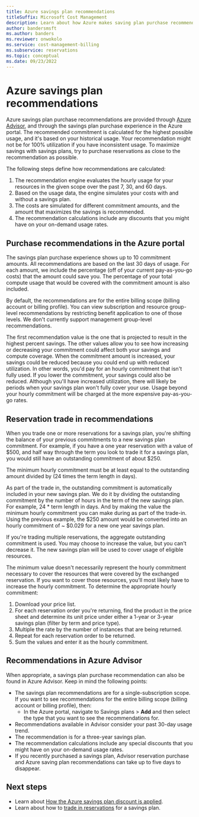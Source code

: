 ```yaml
---
title: Azure savings plan recommendations
titleSuffix: Microsoft Cost Management
description: Learn about how Azure makes saving plan purchase recommendations.
author: bandersmsft
ms.author: banders
ms.reviewer: onwokolo
ms.service: cost-management-billing
ms.subservice: reservations
ms.topic: conceptual
ms.date: 09/23/2022
---
```


# Azure savings plan recommendations

Azure savings plan purchase recommendations are provided through [Azure Advisor](../../advisor/advisor-reference-cost-recommendations.md#reserved-instances), and through the savings plan purchase experience in the Azure portal. The recommended commitment is calculated for the highest possible usage, and it's based on your historical usage. Your recommendation might not be for 100% utilization if you have inconsistent usage. To maximize savings with savings plans, try to purchase reservations as close to the recommendation as possible.

The following steps define how recommendations are calculated:

1. The recommendation engine evaluates the hourly usage for your resources in the given scope over the past 7, 30, and 60 days.
2. Based on the usage data, the engine simulates your costs with and without a savings plan.
3. The costs are simulated for different commitment amounts, and the amount that maximizes the savings is recommended.
4. The recommendation calculations include any discounts that you might have on your on-demand usage rates.

## Purchase recommendations in the Azure portal

The savings plan purchase experience shows up to 10 commitment amounts. All recommendations are based on the last 30 days of usage. For each amount, we include the percentage (off of your current pay-as-you-go costs) that the amount could save you. The percentage of your total compute usage that would be covered with the commitment amount is also included.

By default, the recommendations are for the entire billing scope (billing account or billing profile). You can view subscription and resource group-level recommendations by restricting benefit application to one of those levels. We don't currently support management group-level recommendations.

The first recommendation value is the one that is projected to result in the highest percent savings. The other values allow you to see how increasing or decreasing your commitment could affect both your savings and compute coverage. When the commitment amount is increased, your savings could be reduced because you could end up with reduced utilization. In other words, you'd pay for an hourly commitment that isn't fully used. If you lower the commitment, your savings could also be reduced. Although you'll have increased utilization, there will likely be periods when your savings plan won't fully cover your use. Usage beyond your hourly commitment will be charged at the more expensive pay-as-you-go rates.

## Reservation trade in recommendations

When you trade one or more reservations for a savings plan, you're shifting the balance of your previous commitments to a new savings plan commitment. For example, if you have a one year reservation with a value of $500, and half way through the term you look to trade it for a savings plan, you would still have an outstanding commitment of about $250. 

The minimum hourly commitment must be at least equal to the outstanding amount divided by (24 times the term length in days).

As part of the trade in, the outstanding commitment is automatically included in your new savings plan. We do it by dividing the outstanding commitment by the number of hours in the term of the new savings plan. For example, 24 \* term length in days. And by making the value the minimum hourly commitment you can make during as part of the trade-in. Using the previous example, the $250 amount would be converted into an hourly commitment of ~ $0.029 for a new one year savings plan. 

If you're trading multiple reservations, the aggregate outstanding commitment is used. You may choose to increase the value, but you can't decrease it. The new savings plan will be used to cover usage of eligible resources.

The minimum value doesn't necessarily represent the hourly commitment necessary to cover the resources that were covered by the exchanged reservation. If you want to cover those resources, you'll most likely have to increase the hourly commitment. To determine the appropriate hourly commitment:

1. Download your price list.
2. For each reservation order you're returning, find the product in the price sheet and determine its unit price under either a 1-year or 3-year savings plan (filter by term and price type).
3. Multiple the rate by the number of instances that are being returned.
4. Repeat for each reservation order to be returned.
5. Sum the values and enter it as the hourly commitment.

## Recommendations in Azure Advisor

When appropriate, a savings plan purchase recommendation can also be found in Azure Advisor. Keep in mind the following points:

- The savings plan recommendations are for a single-subscription scope. If you want to see recommendations for the entire billing scope (billing account or billing profile), then:
    - In the Azure portal, navigate to Savings plans > **Add** and then select the type that you want to see the recommendations for.
- Recommendations available in Advisor consider your past 30-day usage trend.
- The recommendation is for a three-year savings plan.
- The recommendation calculations include any special discounts that you might have on your on-demand usage rates.
- If you recently purchased a savings plan, Advisor reservation purchase and Azure saving plan recommendations can take up to five days to disappear.

## Next steps

- Learn about [How the Azure savings plan discount is applied](discount-application.md).
- Learn about how to [trade in reservations](reservation-trade-in.md) for a savings plan.